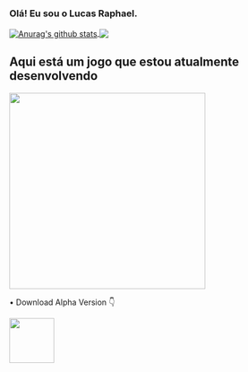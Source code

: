 ### Olá! Eu sou o Lucas Raphael.

<a href="https://github.com/LucasRaphaelM">
  <img align="center" src="https://github-readme-stats.vercel.app/api?username=lucasraphaelM&show_icons=true&include_all_commits=true&theme=dracula" alt="Anurag's github stats" />
</a>

<a href="https://github.com/LucasRaphaelM">
  <img align="center" src="https://github-readme-stats.vercel.app/api/top-langs/?username=lucasraphaelM&layout=compact&theme=dracula" />
</a>

<h2>Aqui está um jogo que estou atualmente desenvolvendo</h2>

<a href="https://github.com/LucasRaphaelM/TheFramedMaze">
  <img height=350 src="https://cdn.discordapp.com/attachments/513565730294202376/1081011987716247682/repo_banner.png" />
</a><br>

• Download Alpha Version 👇<br>

<a href="https://github.com/LucasRaphaelM/TheFramedMaze/releases/download/v1.0.0-alpha/Framed.Maze.exe">
  <img height=80 src="https://cdn.discordapp.com/attachments/513565730294202376/1081009072293294150/download_button.png" />
</a><br>
